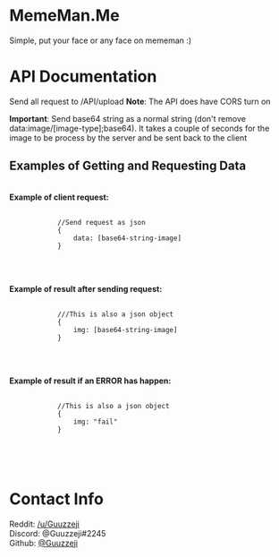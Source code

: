 <h1>MemeMan.Me</h1>
<p>Simple, put your face or any face on mememan :)</p>

<h1>API Documentation</h1>

<p>Send all request to /API/upload <b>Note</b>: The API does have CORS turn on</p>
<p><b>Important</b>: Send base64 string as a normal string (don't remove data:image/[image-type];base64). It takes a couple of seconds for the image to be process by the server and be sent back to the client</p>

<h2>Examples of Getting and Requesting Data</h2>
<br>
    <span><b>Example of client request:</b></span>
    <pre>
        <code>
            //Send request as json 
            {   
                data: [base64-string-image]
            } 
        </code>
    </pre>
<br>
    <span><b>Example of result after sending request:</b></span>
    <pre>
        <code>
            ///This is also a json object
            {   
                img: [base64-string-image] 
            } 
        </code>
    </pre>
<br>
<span><b>Example of result if an ERROR has happen:</b></span>
    <pre>
        <code>
            //This is also a json object
            {  
                img: "fail" 
            } 
        </code>
    </pre>
<br>

<h1>Contact Info</h1>
    <span>Reddit: <a href="https://www.reddit.com/user/Guuzzeji">/u/Guuzzeji</a></span><br>
    <span>Discord: @Guuzzeji#2245</span><br>
    <span>Github: <a href="https://github.com/Guuzzeji">@Guuzzeji</a></span>
